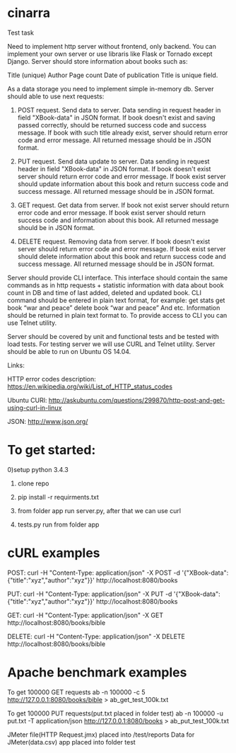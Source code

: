 # cinarra
Test task

Need to implement http server without frontend, only backend. You can implement your own server or use libraris like Flask or Tornado except Django. Server should store information about books such as:

Title (unique)
Author
Page count
Date of publication
Title is unique field.

As a data storage you need to implement simple in-memory db.
Server should able to use next requests:

1. POST request. Send data to server. Data sending in request header in field "XBook-data" in JSON format. If book doesn't exist and saving passed correctly, should be returned success code and success message. If book with such title already exist, server should return error code and error message. All returned message should be in JSON format.

2. PUT request. Send data update to server. Data sending in request header in field "XBook-data" in JSON format. If book doesn't exist server should return error code and error message. If book exist server should update information about this book and return success code and success message. All returned message should be in JSON format.

3. GET request. Get data from server. If book not exist server should return error code and error message. If book exist server should return success code and information about this book. All returned message should be in JSON format.

4. DELETE request. Removing data from server. If book doesn't exist server should return error code and error message. If book exist server should delete information about this book and return success code and success message. All returned message should be in JSON format.

Server should provide CLI interface. This interface should contain the same commands as in http requests + statistic information with data about book count in DB and time of last added, deleted and updated book. CLI command should be entered in plain text format, for example:
get stats
get book “war and peace”
delete book “war and peace”
And etc. Information should be returned in plain text format to. To provide access to CLI you can use Telnet utility.

Server should be covered by unit and functional tests and be tested with load tests.
For testing server we will use CURL and Telnet utility. Server should be able to run on Ubuntu OS 14.04.

Links:

HTTP error codes description: https://en.wikipedia.org/wiki/List_of_HTTP_status_codes

Ubuntu CURl: http://askubuntu.com/questions/299870/http-post-and-get-using-curl-in-linux

JSON: http://www.json.org/

# To get started:
0)setup python 3.4.3

1) clone repo

2) pip install -r requirments.txt

3) from folder app run server.py, after that we can use curl

4) tests.py run from folder app

# cURL examples
POST: curl -H "Content-Type: application/json" -X POST -d '{"XBook-data":{"title":"xyz","author":"xyz"}}' http://localhost:8080/books

PUT: curl -H "Content-Type: application/json" -X PUT -d '{"XBook-data":{"title":"xyz","author":"xyz"}}' http://localhost:8080/books

GET: curl -H "Content-Type: application/json" -X GET http://localhost:8080/books/bible

DELETE: curl -H "Content-Type: application/json" -X DELETE http://localhost:8080/books/bible

# Apache benchmark examples
To get 100000 GET requests
ab -n 100000 -c 5  http://127.0.0.1:8080/books/bible > ab_get_test_100k.txt

To get 100000 PUT requests(put.txt placed in folder test)
ab -n 100000 -u put.txt -T application/json http://127.0.0.1:8080/books > ab_put_test_100k.txt

JMeter file(HTTP Request.jmx) placed into /test/reports 
Data for JMeter(data.csv) app placed into folder test
